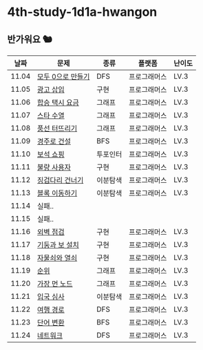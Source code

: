 # 4th-study-1d1a-hwangon
## 반가워요 🐿️
| 날짜    | 문제   | 종류  | 플랫폼 | 난이도 |
|---------|--------|-------|--------|--------|
| 11.04 | [모두 0으로 만들기](https://school.programmers.co.kr/learn/courses/30/lessons/76503) | DFS | 프로그래머스 | LV.3 |
| 11.05 | [광고 삽입](https://school.programmers.co.kr/learn/courses/30/lessons/72414) | 구현 | 프로그래머스 | LV.3 |
| 11.06 | [합승 택시 요금](https://school.programmers.co.kr/learn/courses/30/lessons/72413) | 그래프 | 프로그래머스 | LV.3 |
| 11.07 | [스타 수열](https://school.programmers.co.kr/learn/courses/30/lessons/70130) | 그래프 | 프로그래머스 | LV.3 |
| 11.08 | [풍선 터뜨리기](https://school.programmers.co.kr/learn/courses/30/lessons/68646) | 그래프 | 프로그래머스 | LV.3 |
| 11.09 | [경주로 건설](https://school.programmers.co.kr/learn/courses/30/lessons/67259) | BFS | 프로그래머스 | LV.3 |
| 11.10 | [보석 쇼핑](https://school.programmers.co.kr/learn/courses/30/lessons/67258) | 투포인터 | 프로그래머스 | LV.3 |
| 11.11 | [불량 사용자](https://school.programmers.co.kr/learn/courses/30/lessons/64064) | 구현 | 프로그래머스 | LV.3 |
| 11.12 | [징검다리 건너기](https://school.programmers.co.kr/learn/courses/30/lessons/64062) | 이분탐색 | 프로그래머스 | LV.3 |
| 11.13 | [블록 이동하기](https://school.programmers.co.kr/learn/courses/30/lessons/60063) | 이분탐색 | 프로그래머스 | LV.3 |
| 11.14 | 실패.. |  |  |  |
| 11.15 | 실패.. |  |  |  |
| 11.16 | [외벽 점검](https://school.programmers.co.kr/learn/courses/30/lessons/60062) | 구현 | 프로그래머스 | LV.3 |
| 11.17 | [기둥과 보 설치](https://school.programmers.co.kr/learn/courses/30/lessons/60061) | 구현 | 프로그래머스 | LV.3 |
| 11.18 | [자물쇠와 열쇠](https://school.programmers.co.kr/learn/courses/30/lessons/60059) | 구현 | 프로그래머스 | LV.3 |
| 11.19 | [순위](https://school.programmers.co.kr/learn/courses/30/lessons/49191) | 그래프 | 프로그래머스 | LV.3 |
| 11.20 | [가장 먼 노드](https://school.programmers.co.kr/learn/courses/30/lessons/49189) | 그래프 | 프로그래머스 | LV.3 |
| 11.21 | [입국 심사](https://school.programmers.co.kr/learn/courses/30/lessons/43238) | 이분탐색 | 프로그래머스 | LV.3 |
| 11.22 | [여행 경로](https://school.programmers.co.kr/learn/courses/30/lessons/43164) | DFS | 프로그래머스 | LV.3 |
| 11.23 | [단어 변환](https://school.programmers.co.kr/learn/courses/30/lessons/43163) | BFS | 프로그래머스 | LV.3 |
| 11.24 | [네트워크](https://school.programmers.co.kr/learn/courses/30/lessons/43162) | DFS | 프로그래머스 | LV.3 |